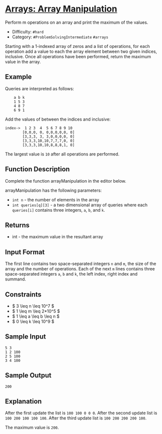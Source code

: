 # [Arrays: Array Manipulation](https://www.hackerrank.com/challenges/crush)

Perform m operations on an array and print the maximum of the values.

- Difficulty:  `#hard`
- Category: `#ProblemSolvingIntermediate` `#arrays`

Starting with a 1-indexed array of zeros and a list of operations, for each
operation add a value to each the array element between two given indices,
inclusive. Once all operations have been performed, return the maximum
value in the array.

## Example

Queries are interpreted as follows:

```text
    a b k
    1 5 3
    4 8 7
    6 9 1
```

Add the values of  between the indices  and  inclusive:

```text
index->  1 2 3  4  5 6 7 8 9 10
        [0,0,0, 0, 0,0,0,0,0, 0]
        [3,3,3, 3, 3,0,0,0,0, 0]
        [3,3,3,10,10,7,7,7,0, 0]
        [3,3,3,10,10,8,8,8,1, 0]
```

The largest value is `10` after all operations are performed.

## Function Description

Complete the function arrayManipulation in the editor below.

arrayManipulation has the following parameters:

- `int n` - the number of elements in the array
- `int queries[q][3]` - a two dimensional array of queries where
each `queries[i]` contains three integers, `a`, `b`, and `k`.

## Returns

- int - the maximum value in the resultant array

## Input Format

The first line contains two space-separated integers `n` and `m`, the size of
the array and the number of operations.
Each of the next `m` lines contains three space-separated integers
`a`, `b` and `k`, the left index, right index and summand.

## Constraints

- $ 3 \leq n \leq 10^7 $
- $ 1 \leq m \leq 2*10^5 $
- $ 1 \leq a \leq b \leq n $
- $ 0 \leq k \leq 10^9 $

## Sample Input

```text
5 3
1 2 100
2 5 100
3 4 100
```

## Sample Output

```text
200
````

## Explanation

After the first update the list is `100 100 0 0 0`.
After the second update list is `100 200 100 100 100`.
After the third update list is `100 200 200 200 100`.

The maximum value is `200`.
